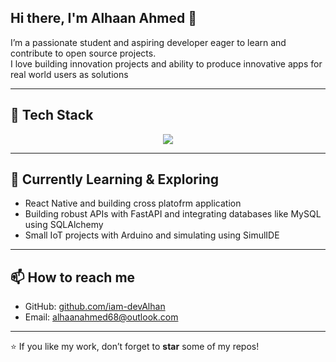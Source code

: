 
## Hi there, I'm Alhaan Ahmed 👋

I’m a passionate student and aspiring developer eager to learn and contribute to open source projects.  
I love building innovation projects and ability to produce innovative apps for real world users as solutions

---

## 🚀 Tech Stack

<p align="center">
  <a href="https://skillicons.dev">
    <img src="https://skillicons.dev/icons?i=git,docker,fastapi,react,python,firebase,mysql,arduino&perline=4" />
  </a>
</p>

---

## 🔭 Currently Learning & Exploring

- React Native and building cross platofrm application
- Building robust APIs with FastAPI and integrating databases like MySQL using SQLAlchemy
- Small IoT projects with Arduino and simulating using SimulIDE

---

## 📫 How to reach me

- GitHub: [github.com/iam-devAlhan](https://github.com/iam-devAlhan)  
- Email: alhaanahmed68@outlook.com

---

⭐️ If you like my work, don’t forget to **star** some of my repos!

<!--
You can add more sections like Projects, Certifications, blog links, etc. as you grow!
-->
